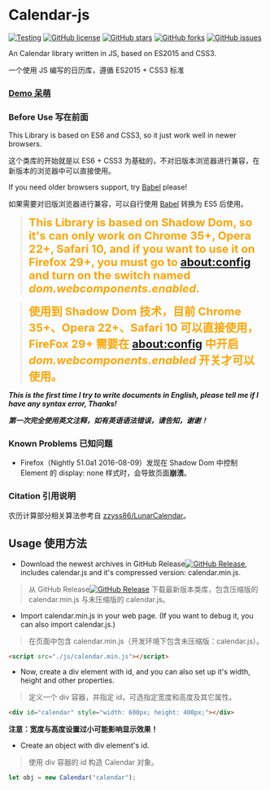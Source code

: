 # Calendar-js
[![Testing](https://img.shields.io/badge/Calendar--js-Testing-yellow.svg)](https://github.com/772807886/Calendar-js)
[![GitHub license](https://img.shields.io/badge/license-AGPL-blue.svg)](https://raw.githubusercontent.com/772807886/Calendar-js/master/LICENSE)
[![GitHub stars](https://img.shields.io/github/stars/772807886/Calendar-js.svg)](https://github.com/772807886/Calendar-js/stargazers)
[![GitHub forks](https://img.shields.io/github/forks/772807886/Calendar-js.svg)](https://github.com/772807886/Calendar-js/network)
[![GitHub issues](https://img.shields.io/github/issues/772807886/Calendar-js.svg)](https://github.com/772807886/Calendar-js/issues)

An Calendar library written in JS, based on ES2015 and CSS3.

一个使用 JS 编写的日历库，遵循 ES2015 + CSS3 标准

### [Demo 呆萌](http://772807886.github.io/Calendar-js/demo.html)

### Before Use 写在前面
This Library is based on ES6 and CSS3, so it just work well in newer browsers.

这个类库的开始就是以 ES6 + CSS3 为基础的，不对旧版本浏览器进行兼容，在新版本的浏览器中可以直接使用。

If you need older browsers support, try [Babel](https://babeljs.io/repl/) please!

如果需要对旧版浏览器进行兼容，可以自行使用 [Babel](https://babeljs.io/repl/) 转换为 ES5 后使用。

> <span style="font-size: 22px; font-weight: bold; color: orange;">This Library is based on Shadow Dom, so it's can only work on Chrome 35+, Opera 22+, Safari 10, and if you want to use it on Firefox 29+, you must go to [about:config](about:config) and turn on the switch named *dom.webcomponents.enabled*.</span>

> <span style="font-size: 22px; font-weight: bold; color: orange;">使用到 Shadow Dom 技术，目前 Chrome 35+、Opera 22+、Safari 10 可以直接使用，FireFox 29+ 需要在 [about:config](about:config) 中开启 *dom.webcomponents.enabled* 开关才可以使用。</span>

***This is the first time I try to write documents in English, please tell me if I have any syntax error, Thanks!***

***第一次完全使用英文注释，如有英语语法错误，请告知，谢谢！***

### Known Problems 已知问题
- Firefox（Nightly 51.0a1 2016-08-09）发现在 Shadow Dom 中控制 Element 的 display: none 样式时，会导致页面**崩溃**。

### Citation 引用说明
农历计算部分相关算法参考自 [zzyss86/LunarCalendar](https://github.com/zzyss86/LunarCalendar)。

## Usage 使用方法
- Download the newest archives in GitHub Release[![GitHub Release](https://img.shields.io/github/release/772807886/Calendar-js.svg)](https://github.com/772807886/Calendar-js/releases), includes calendar.js and it's compressed version: calendar.min.js.

> 从 GitHub Release[![GitHub Release](https://img.shields.io/github/release/772807886/Calendar-js.svg)](https://github.com/772807886/Calendar-js/releases) 下载最新版本类库，包含压缩版的 calendar.min.js 与未压缩版的 calendar.js。

- Import calendar.min.js in your web page. (If you want to debug it, you can also import calendar.js.)

> 在页面中包含 calendar.min.js（开发环境下包含未压缩版：calendar.js）。

```html
<script src="./js/calendar.min.js"></script>
```

- Now, create a div element with id, and you can also set up it's width, height and other properties.

> 定义一个 div 容器，并指定 id，可选指定宽度和高度及其它属性。

```html
<div id="calendar" style="width: 600px; height: 400px;"></div>
```

**注意：宽度与高度设置过小可能影响显示效果！**

- Create an object with div element's id.

> 使用 div 容器的 id 构造 Calendar 对象。

```javascript
let obj = new Calendar("calendar");
```

